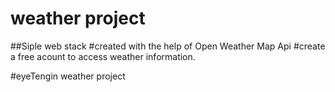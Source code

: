 # weather project
##Siple web stack
#created with the help of Open Weather Map Api
#create a free acount to access weather information.

#eyeTengin weather project
